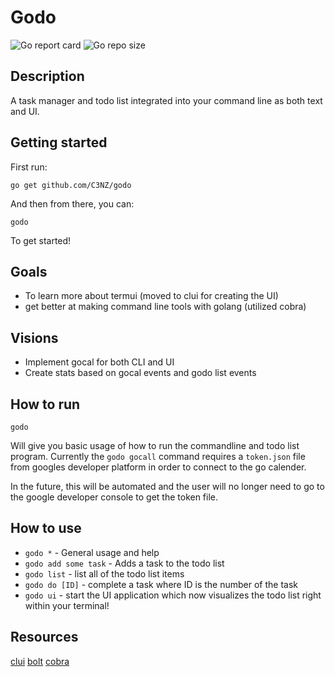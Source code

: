 # Godo

![Go report card](https://goreportcard.com/badge/github.com/C3NZ/godo)
![Go repo size](https://img.shields.io/github/repo-size/C3NZ/godo.png)
## Description
A task manager and todo list integrated into your command line as both text and UI.

## Getting started 
First run:
```
go get github.com/C3NZ/godo
```

And then from there, you can:
```
godo
```
To get started!

## Goals
* To learn more about termui (moved to clui for creating the UI)
* get better at making command line tools with golang (utilized cobra)

## Visions
* Implement gocal for both CLI and UI
* Create stats based on gocal events and godo list events

## How to run
```
godo
```
Will give you basic usage of how to run the commandline and todo list program.
Currently the `godo gocall` command requires a `token.json` file from googles developer
platform in order to connect to the go calender.

In the future, this will be automated and the user will no longer need to go to the
google developer console to get the token file.

## How to use
* `godo *` - General usage and help
* `godo add some task`  - Adds a task to the todo list
* `godo list` - list all of the todo list items 
* `godo do [ID]` - complete a task where ID is the number of the task
* `godo ui` - start the UI application which now visualizes the todo list right within your terminal!

## Resources
[clui](https://github.com/VladimirMarkelov/clui)
[bolt](https://github.com/boltdb/bolt)
[cobra](https://github.com/spf13/cobra)
